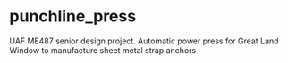 # punchline_press
UAF ME487 senior design project. Automatic power press for Great Land Window to manufacture sheet metal strap anchors
